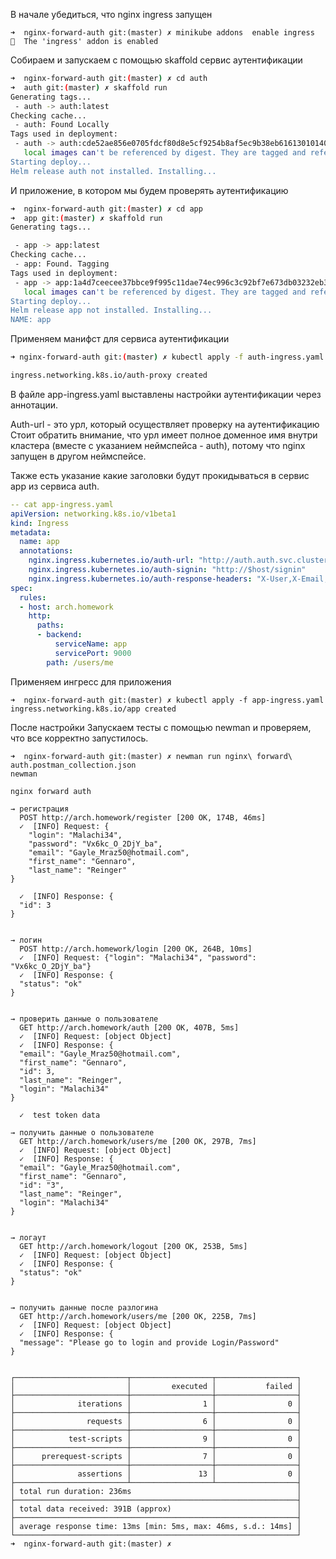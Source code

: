 В начале убедиться, что nginx ingress запущен
```
➜  nginx-forward-auth git:(master) ✗ minikube addons  enable ingress
🌟  The 'ingress' addon is enabled
```

Собираем и запускаем с помощью skaffold сервис аутентификации

```bash
➜  nginx-forward-auth git:(master) ✗ cd auth
➜  auth git:(master) ✗ skaffold run
Generating tags...
 - auth -> auth:latest
Checking cache...
 - auth: Found Locally
Tags used in deployment:
 - auth -> auth:cde52ae856e0705fdcf80d8e5cf9254b8af5ec9b38eb61613010140d1e942f3a
   local images can't be referenced by digest. They are tagged and referenced by a unique ID instead
Starting deploy...
Helm release auth not installed. Installing...
```

И приложение, в котором мы будем проверять аутентификацию 
```bash
➜  nginx-forward-auth git:(master) ✗ cd app
➜  app git:(master) ✗ skaffold run
Generating tags...

 - app -> app:latest
Checking cache...
 - app: Found. Tagging
Tags used in deployment:
 - app -> app:1a4d7ceecee37bbce9f995c11dae74ec996c3c92bf7e673db03232eb32051427
   local images can't be referenced by digest. They are tagged and referenced by a unique ID instead
Starting deploy...
Helm release app not installed. Installing...
NAME: app
```

Применяем манифст для сервиса аутентификации
```bash
➜ nginx-forward-auth git:(master) ✗ kubectl apply -f auth-ingress.yaml

ingress.networking.k8s.io/auth-proxy created
```

В файле app-ingress.yaml выставлены настройки аутентификации через аннотации.

Auth-url - это урл, который осуществляет проверку на аутентификацию 
Стоит обратить внимание, что урл имеет полное доменное имя внутри кластера (вместе с указанием неймспейса - auth), потому что nginx запущен в другом неймспейсе. 

Также есть указание какие заголовки будут прокидываться в сервис app из сервиса auth.

```yaml
-- cat app-ingress.yaml
apiVersion: networking.k8s.io/v1beta1
kind: Ingress
metadata:
  name: app
  annotations:
    nginx.ingress.kubernetes.io/auth-url: "http://auth.auth.svc.cluster.local:9000/auth"
    nginx.ingress.kubernetes.io/auth-signin: "http://$host/signin"
    nginx.ingress.kubernetes.io/auth-response-headers: "X-User,X-Email,X-UserId,X-First-Name,X-Last-Name"
spec:
  rules:
  - host: arch.homework
    http:
      paths:
      - backend:
          serviceName: app
          servicePort: 9000
        path: /users/me
```

Применяем ингресс для приложения
```
➜  nginx-forward-auth git:(master) ✗ kubectl apply -f app-ingress.yaml
ingress.networking.k8s.io/app created
```

После настройки
Запускаем тесты с помощью newman и проверяем, что все корректно запустилось. 

```
➜  nginx-forward-auth git:(master) ✗ newman run nginx\ forward\ auth.postman_collection.json
newman

nginx forward auth

→ регистрация
  POST http://arch.homework/register [200 OK, 174B, 46ms]
  ✓  [INFO] Request: {
	"login": "Malachi34",
	"password": "Vx6kc_O_2DjY_ba",
	"email": "Gayle_Mraz50@hotmail.com",
	"first_name": "Gennaro",
	"last_name": "Reinger"
}

  ✓  [INFO] Response: {
  "id": 3
}


→ логин
  POST http://arch.homework/login [200 OK, 264B, 10ms]
  ✓  [INFO] Request: {"login": "Malachi34", "password": "Vx6kc_O_2DjY_ba"}
  ✓  [INFO] Response: {
  "status": "ok"
}


→ проверить данные о пользователе
  GET http://arch.homework/auth [200 OK, 407B, 5ms]
  ✓  [INFO] Request: [object Object]
  ✓  [INFO] Response: {
  "email": "Gayle_Mraz50@hotmail.com",
  "first_name": "Gennaro",
  "id": 3,
  "last_name": "Reinger",
  "login": "Malachi34"
}

  ✓  test token data

→ получить данные о пользователе
  GET http://arch.homework/users/me [200 OK, 297B, 7ms]
  ✓  [INFO] Request: [object Object]
  ✓  [INFO] Response: {
  "email": "Gayle_Mraz50@hotmail.com",
  "first_name": "Gennaro",
  "id": "3",
  "last_name": "Reinger",
  "login": "Malachi34"
}


→ логаут
  GET http://arch.homework/logout [200 OK, 253B, 5ms]
  ✓  [INFO] Request: [object Object]
  ✓  [INFO] Response: {
  "status": "ok"
}


→ получить данные после разлогина
  GET http://arch.homework/users/me [200 OK, 225B, 7ms]
  ✓  [INFO] Request: [object Object]
  ✓  [INFO] Response: {
  "message": "Please go to login and provide Login/Password"
}


┌─────────────────────────┬──────────────────┬──────────────────┐
│                         │         executed │           failed │
├─────────────────────────┼──────────────────┼──────────────────┤
│              iterations │                1 │                0 │
├─────────────────────────┼──────────────────┼──────────────────┤
│                requests │                6 │                0 │
├─────────────────────────┼──────────────────┼──────────────────┤
│            test-scripts │                9 │                0 │
├─────────────────────────┼──────────────────┼──────────────────┤
│      prerequest-scripts │                7 │                0 │
├─────────────────────────┼──────────────────┼──────────────────┤
│              assertions │               13 │                0 │
├─────────────────────────┴──────────────────┴──────────────────┤
│ total run duration: 236ms                                     │
├───────────────────────────────────────────────────────────────┤
│ total data received: 391B (approx)                            │
├───────────────────────────────────────────────────────────────┤
│ average response time: 13ms [min: 5ms, max: 46ms, s.d.: 14ms] │
└───────────────────────────────────────────────────────────────┘
➜  nginx-forward-auth git:(master) ✗
```
